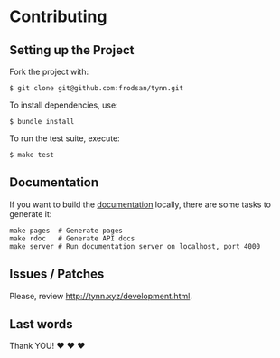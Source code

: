 Contributing
============

Setting up the Project
----------------------

Fork the project with:

```
$ git clone git@github.com:frodsan/tynn.git
```

To install dependencies, use:

```
$ bundle install
```

To run the test suite, execute:

```
$ make test
```

Documentation
-------------

If you want to build the [documentation](http://tynn.xyz)
locally, there are some tasks to generate it:

```
make pages  # Generate pages
make rdoc   # Generate API docs
make server # Run documentation server on localhost, port 4000
```

Issues / Patches
----------------

Please, review <http://tynn.xyz/development.html>.

Last words
----------

Thank YOU! :heart: :heart: :heart:

[pulls]: https://github.com/frodsan/tynn/pulls
